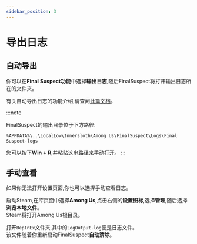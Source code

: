 ```yaml
---
sidebar_position: 3
---
```


# 导出日志

## 自动导出

你可以在**Final Suspect功能**中选择**输出日志**,随后FinalSuspect将打开输出日志所在的文件夹。

有关自动导出日志的功能介绍,请查阅[此篇文档](../Features/DumpLog)。

:::note

FinalSuspect的输出目录位于下方路径:

```
%APPDATA%\..\LocalLow\Innersloth\Among Us\FinalSuspect\Logs\Final Suspect-logs
```

您可以按下**Win + R**,并粘贴这串路径来手动打开。
:::

## 手动查看

如果你无法打开设置页面,你也可以选择手动查看日志。

启动Steam,在库页面中选择**Among Us**,点击右侧的**设置图标**,选择**管理**,随后选择**浏览本地文件**。\
Steam将打开Among Us根目录。

打开`BepInEx`文件夹,其中的`LogOutput.log`便是日志文件。\
该文件随着你重新启动FinalSuspect**自动清除**。